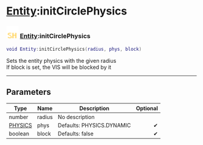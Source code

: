 # [Entity](../entity/README.md):initCirclePhysics

### <img src="../../.gitbook/assets/shared.png" width="32" height="32" /> [Entity](../entity/README.md):initCirclePhysics

```lua
void Entity:initCirclePhysics(radius, phys, block)
```

Sets the entity physics with the given radius<br>If block is set, the VIS will be blocked by it<br>

-----------------
## Parameters

| Type   | Name | Description | Optional |
| ------ | ---- | ----------- | -------: |
| number | radius | No description |   |
| [PHYSICS](../physics/README.md) | phys | Defaults: PHYSICS.DYNAMIC | ✔ |
| boolean | block | Defaults: false | ✔ |
